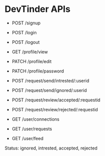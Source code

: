# DevTinder APIs

- POST /signup
- POST /login
- POST /logout

- GET /profile/view
- PATCH /profile/edit
- PATCH /profile/password

- POST /request/send/intrested/:userid
- POST /request/send/ignored/:userid

- POST /request/review/accepted/:requestid
- POST /request/review/rejected/:requestid

- GET /user/connections
- GET /user/requests
- GET /user/feed

Status: ignored, intrested, accepted, rejected

